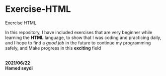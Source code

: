 # Exercise-HTML
Exercise HTML
<p>In this repository, I have included exercises that are very beginner while learning the <b>HTML</b> language, to show that I was coding and practicing daily, and I hope to find a <i>good job</i> in the future to continue my programming safely, and Make progress in this <b>exciting</b> field </p> <br>
<b>2021/06/22<br> Hamed seydi</b>
